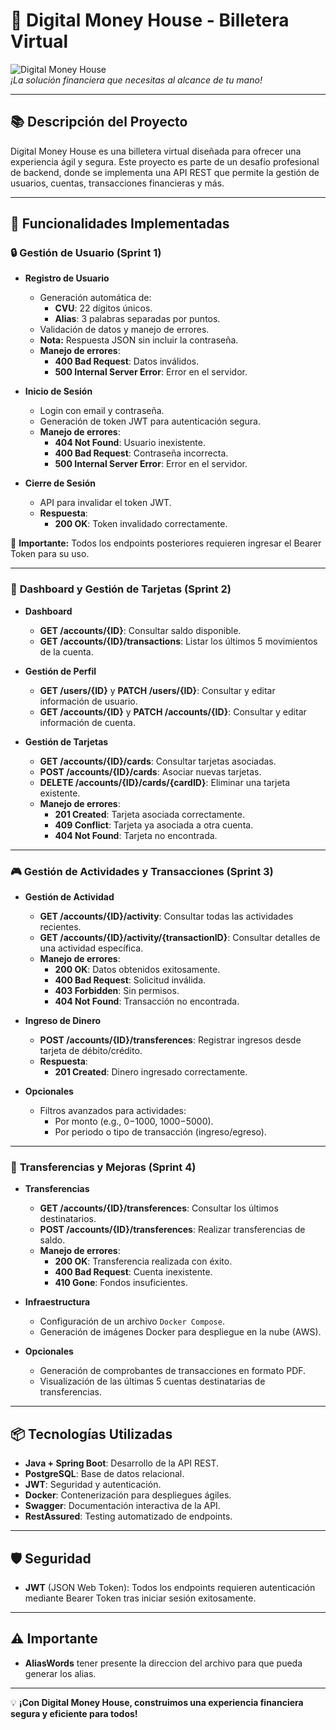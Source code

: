 # 🏦 **Digital Money House** - Billetera Virtual

![Digital Money House](https://via.placeholder.com/800x200.png?text=Digital+Money+House)  
*¡La solución financiera que necesitas al alcance de tu mano!*

---

## 📚 **Descripción del Proyecto**
Digital Money House es una billetera virtual diseñada para ofrecer una experiencia ágil y segura. Este proyecto es parte de un desafío profesional de backend, donde se implementa una API REST que permite la gestión de usuarios, cuentas, transacciones financieras y más.

---

## 🚀 **Funcionalidades Implementadas**

### 🔒 **Gestión de Usuario (Sprint 1)**
- **Registro de Usuario**
  - Generación automática de:
    - **CVU**: 22 dígitos únicos.
    - **Alias**: 3 palabras separadas por puntos.
  - Validación de datos y manejo de errores.
  - **Nota:** Respuesta JSON sin incluir la contraseña.
  - **Manejo de errores**:
    - **400 Bad Request**: Datos inválidos.
    - **500 Internal Server Error**: Error en el servidor.

- **Inicio de Sesión**
  - Login con email y contraseña.
  - Generación de token JWT para autenticación segura.
  - **Manejo de errores**:
    - **404 Not Found**: Usuario inexistente.
    - **400 Bad Request**: Contraseña incorrecta.
    - **500 Internal Server Error**: Error en el servidor.

- **Cierre de Sesión**
  - API para invalidar el token JWT.
  - **Respuesta**:
    - **200 OK**: Token invalidado correctamente.

📌 **Importante:** Todos los endpoints posteriores requieren ingresar el Bearer Token para su uso.

---

### 🌱 **Dashboard y Gestión de Tarjetas (Sprint 2)**
- **Dashboard**
  - **GET /accounts/{ID}**: Consultar saldo disponible.
  - **GET /accounts/{ID}/transactions**: Listar los últimos 5 movimientos de la cuenta.

- **Gestión de Perfil**
  - **GET /users/{ID}** y **PATCH /users/{ID}**: Consultar y editar información de usuario.
  - **GET /accounts/{ID}** y **PATCH /accounts/{ID}**: Consultar y editar información de cuenta.

- **Gestión de Tarjetas**
  - **GET /accounts/{ID}/cards**: Consultar tarjetas asociadas.
  - **POST /accounts/{ID}/cards**: Asociar nuevas tarjetas.
  - **DELETE /accounts/{ID}/cards/{cardID}**: Eliminar una tarjeta existente.
  - **Manejo de errores**:
    - **201 Created**: Tarjeta asociada correctamente.
    - **409 Conflict**: Tarjeta ya asociada a otra cuenta.
    - **404 Not Found**: Tarjeta no encontrada.

---

### 🎮 **Gestión de Actividades y Transacciones (Sprint 3)**
- **Gestión de Actividad**
  - **GET /accounts/{ID}/activity**: Consultar todas las actividades recientes.
  - **GET /accounts/{ID}/activity/{transactionID}**: Consultar detalles de una actividad específica.
  - **Manejo de errores**:
    - **200 OK**: Datos obtenidos exitosamente.
    - **400 Bad Request**: Solicitud inválida.
    - **403 Forbidden**: Sin permisos.
    - **404 Not Found**: Transacción no encontrada.

- **Ingreso de Dinero**
  - **POST /accounts/{ID}/transferences**: Registrar ingresos desde tarjeta de débito/crédito.
  - **Respuesta**:
    - **201 Created**: Dinero ingresado correctamente.

- **Opcionales**
  - Filtros avanzados para actividades:
    - Por monto (e.g., $0-$1000, $1000-$5000).
    - Por periodo o tipo de transacción (ingreso/egreso).

---

### 💸 **Transferencias y Mejoras (Sprint 4)**
- **Transferencias**
  - **GET /accounts/{ID}/transferences**: Consultar los últimos destinatarios.
  - **POST /accounts/{ID}/transferences**: Realizar transferencias de saldo.
  - **Manejo de errores**:
    - **200 OK**: Transferencia realizada con éxito.
    - **400 Bad Request**: Cuenta inexistente.
    - **410 Gone**: Fondos insuficientes.

- **Infraestructura**
  - Configuración de un archivo `Docker Compose`.
  - Generación de imágenes Docker para despliegue en la nube (AWS).

- **Opcionales**
  - Generación de comprobantes de transacciones en formato PDF.
  - Visualización de las últimas 5 cuentas destinatarias de transferencias.

---

## 📦 **Tecnologías Utilizadas**
- **Java + Spring Boot**: Desarrollo de la API REST.
- **PostgreSQL**: Base de datos relacional.
- **JWT**: Seguridad y autenticación.
- **Docker**: Contenerización para despliegues ágiles.
- **Swagger**: Documentación interactiva de la API.
- **RestAssured**: Testing automatizado de endpoints.

---

## 🛡️ **Seguridad**
- **JWT** (JSON Web Token): Todos los endpoints requieren autenticación mediante Bearer Token tras iniciar sesión exitosamente.

---
## ⚠️ **Importante**
- **AliasWords** tener presente la direccion del archivo para que pueda generar los alias.

---

💡 **¡Con Digital Money House, construimos una experiencia financiera segura y eficiente para todos!**
